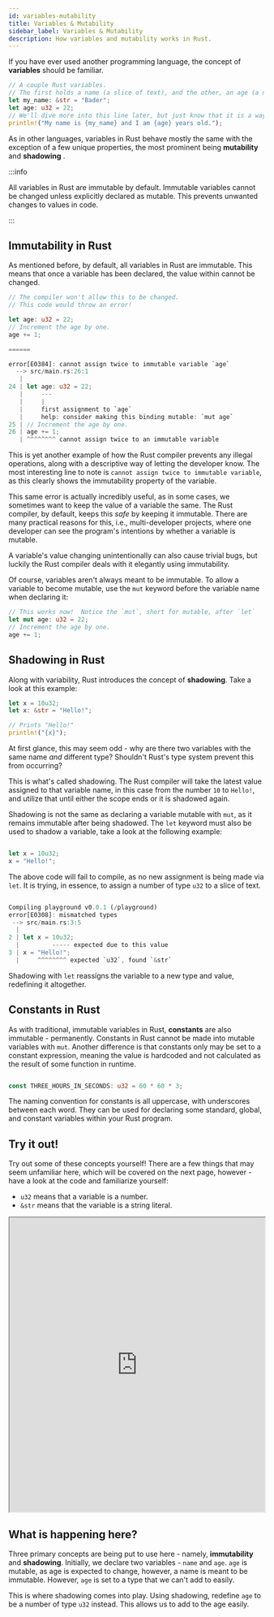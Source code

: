 ```yaml
---
id: variables-mutability
title: Variables & Mutability
sidebar_label: Variables & Mutability
description: How variables and mutability works in Rust.
---
```


If you have ever used another programming language, the concept of **variables** should be familiar. 

```rust
// A couple Rust variables. 
// The first holds a name (a slice of text), and the other, an age (a number).
let my_name: &str = "Bader";
let age: u32 = 22;
// We'll dive more into this line later, but just know that it is a way to print information.
println!("My name is {my_name} and I am {age} years old.");
```

As in other languages, variables in Rust behave mostly the same with the exception of a few unique properties, the most prominent being **mutability** and **shadowing** .

:::info

All variables in Rust are immutable by default.  Immutable variables cannot be changed unless explicitly declared as mutable.  This prevents unwanted changes to values in code.  

:::

## Immutability in Rust

As mentioned before, by default, all variables in Rust are immutable.  This means that once a variable has been declared, the value within cannot be changed.

```rust
// The compiler won't allow this to be changed. 
// This code would throw an error!

let age: u32 = 22;
// Increment the age by one.
age += 1;

======

error[E0384]: cannot assign twice to immutable variable `age`
  --> src/main.rs:26:1
   |
24 | let age: u32 = 22;
   |     ---
   |     |
   |     first assignment to `age`
   |     help: consider making this binding mutable: `mut age`
25 | // Increment the age by one.
26 | age += 1;
   | ^^^^^^^^ cannot assign twice to an immutable variable
```

This is yet another example of how the Rust compiler prevents any illegal operations, along with a descriptive way of letting the developer know.  The most interesting line to note is `cannot assign twice to immutable variable`, as this clearly shows the immutability property of the variable.

This same error is actually incredibly useful, as in some cases, we sometimes want to keep the value of a variable the same.  The Rust compiler, by default, keeps this *safe* by keeping it immutable.  There are many practical reasons for this, i.e., multi-developer projects, where one developer can see the program's intentions by whether a variable is mutable.  

A variable's value changing unintentionally can also cause trivial bugs, but luckily the Rust compiler deals with it elegantly using immutability.

Of course, variables aren't always meant to be immutable.  To allow a variable to become mutable, use the `mut` keyword before the variable name when declaring it:

```rust
// This works now!  Notice the `mut`, short for mutable, after `let`
let mut age: u32 = 22;
// Increment the age by one.
age += 1;
```

## Shadowing in Rust

Along with variability, Rust introduces the concept of **shadowing**.  Take a look at this example:

```rust
let x = 10u32;
let x: &str = "Hello!";

// Prints "Hello!"
println!("{x}");
```

At first glance, this may seem odd - why are there two variables with the same name *and* different type?  Shouldn't Rust's type system prevent this from occurring?

This is what's called shadowing.  The Rust compiler will take the latest value assigned to that variable name, in this case from the number `10` to `Hello!`, and utilize that until either the scope ends or it is shadowed again.

Shadowing is not the same as declaring a variable mutable with `mut`, as it remains immutable after being shadowed.  The `let` keyword must also be used to shadow a variable, take a look at the following example: 

```rust

let x = 10u32;
x = "Hello!";

```

The above code will fail to compile, as no new assignment is being made via `let`.  It is trying, in essence, to assign a number of type `u32` to a slice of text.

```rust

Compiling playground v0.0.1 (/playground)
error[E0308]: mismatched types
 --> src/main.rs:3:5
  |
2 | let x = 10u32;
  |         ----- expected due to this value
3 | x = "Hello!";
  |     ^^^^^^^^ expected `u32`, found `&str`

  ```

Shadowing with `let` reassigns the variable to a new type and value, redefining it altogether.

## Constants in Rust

As with traditional, immutable variables in Rust, **constants** are also immutable - permanently.  Constants in Rust cannot be made into mutable variables with `mut`.  Another difference is that constants only may be set to a constant expression, meaning the value is hardcoded and not calculated as the result of some function in runtime.

```rust

const THREE_HOURS_IN_SECONDS: u32 = 60 * 60 * 3;

```

The naming convention for constants is all uppercase, with underscores between each word.  They can be used for declaring some standard, global, and constant variables within your Rust program.


## Try it out!

Try out some of these concepts yourself!  There are a few things that may seem unfamiliar here, which will be covered on the next page, however - have a look at the code and familiarize yourself:

- `u32` means that a variable is a number.
- `&str` means that the variable is a string literal.

<iframe width="100%" height="580" src="https://play.rust-lang.org/?version=stable&mode=debug&edition=2021&code=%2F%2F+%0Afn+main%28%29+%7B%0A%0A%2F%2F+We+start+by+creating+two+variables+-+one+is+mutable.%0A%2F%2F+In+the+context+of+this+program%2C+it+makes+sense+-+an+age+can+change%2C%0A%2F%2F+but+a+name+never+usually+changes.%0A%0Alet+mut+age%3A+%26str+%3D+%2222%22%3B%0Alet+name%3A+%26str+%3D+%22Bader%22%3B%0A%0Aprintln%21%28%22%7Bname%7D%3A+%7Bage%7D%22%29%3B%0A%0A%2F%2F+Seems+there+is+a+problem.+Notice+the+age+isnt%27+a+number%2C+but+a+string+of+text%21%0A%2F%2F+It%27s+rather+cumbersome+to+have+to+add+numbers+to+strings+-+not+to+mention+very+impractical.%0A%2F%2F+How+can+we+change+that%3F%0A%0A%2F%2F+To+turn+a+string+into+a+number%2C+we+can+use+the+following+syntax%3A+%0A%2F%2F+age.parse%28%29.unwrap%28%29%3B%0A%2F%2F+Write+a+variable+that+shadows+the+existing+%60age%60+variable+as+a+number.%0A%2F%2F+Make+sure+you+declare+it+as+mutable.%0A%2F%2F+Lastly%2C+add+one+to+it+to+increment+the+age+%28one+year+as+passed%21%29%0A%0Alet+mut+age%3A+u32+%3D+age.parse%28%29.unwrap%28%29%3B%0Aage+%2B%3D+1%3B%0Aprintln%21%28%22%7Bname%7D%3A+%7Bage%7D%22%29%3B%0A%0A%2F%2F+What+has+changed+here%3F+Hint%3A+Take+a+look+at+age+and+see%21%0A%0A%7D"></iframe>

## What is happening here?


Three primary concepts are being put to use here - namely, **immutability** and **shadowing**.  Initially, we declare two variables - `name` and `age`.  `age` is mutable, as age is expected to change, however, a name is meant to be immutable.  However, `age` is set to a type that we can't add to easily.

This is where shadowing comes into play.  Using shadowing, redefine `age` to be a number of type `u32` instead.  This allows us to add to the age easily.
